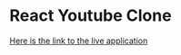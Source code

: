 # React Youtube Clone
<a href="https://reactyoutubeclone.vercel.app/">Here is the link to the live application </a>
